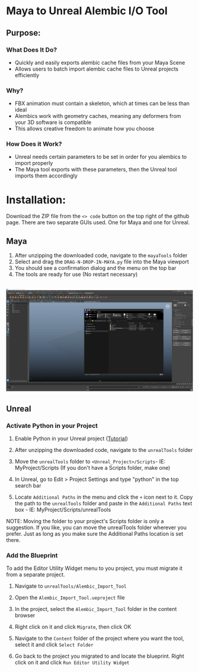 # Maya to Unreal Alembic I/O Tool

## Purpose:
### What Does It Do?
* Quickly and easily exports alembic cache files from your Maya Scene
* Allows users to batch import alembic cache files to Unreal projects efficiently

### Why?
* FBX animation must contain a skeleton, which at times can be less than ideal
* Alembics work with geometry caches, meaning any deformers from your 3D software is compatible
* This allows creative freedom to animate how you choose

### How Does it Work?
* Unreal needs certain parameters to be set in order for you alembics to import properly
* The Maya tool exports with these parameters, then the Unreal tool imports them accordingly

# Installation:
Download the ZIP file from the `<> code` button on the top right of the github page.
There are two separate GUIs used. One for Maya and one for Unreal.


## **Maya**
1. After unzipping the downloaded code, navigate to the `mayaTools` folder
2. Select and drag the `DRAG-N-DROP-IN-MAYA.py` file into the Maya viewport
3. You should see a confirmation dialog and the menu on the top bar 
4. The tools are ready for use (No restart necessary)

![Installing the Maya tool](maya_install.gif)
--

## **Unreal**
### Activate Python in your Project
1. Enable Python in your Unreal project ([Tutorial](https://youtu.be/PMOvQ7mPv8k?si=OMGj71u5L9fDlZzm&t=7))

2. After unzipping the downloaded code, navigate to the `unrealTools` folder

3. Move the `unrealTools` folder to `<Unreal_Project>/Scripts`- IE: MyProject/Scripts (If you don't have a Scripts folder, make one)

4. In Unreal, go to Edit > Project Settings and type "python" in the top search bar

5. Locate `Additional Paths` in the menu and click the `+` icon next to it. Copy the path to the `unrealTools` folder and paste in the `Additional Paths` text box - IE: MyProject/Scripts/unrealTools

NOTE: Moving the folder to your project's Scripts folder is only a suggestion. If you like, you can move the unrealTools folder wherever you prefer. Just as long as you make sure the Additional Paths location is set there. 

### Add the Blueprint
To add the Editor Utility Widget menu to you project, you must migrate it from a separate project.

1. Navigate to `unrealTools/Alembic_Import_Tool`

2. Open the `Alembic_Import_Tool.ueproject` file

3. In the project, select the `Alembic_Import_Tool` folder in the 
content browser

4. Right click on it and click `Migrate`, then click OK

5. Navigate to the `Content` folder of the project where you want the tool, select it and click `Select Folder`

6. Go back to the project you migrated to and locate the blueprint. Right click on it and click `Run Editor Utility Widget`





